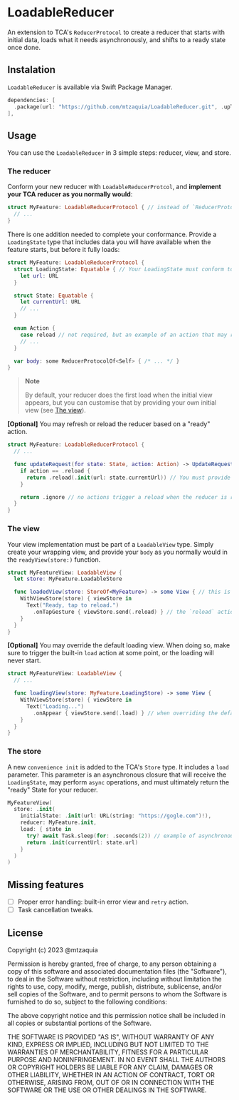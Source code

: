 # LoadableReducer

An extension to TCA's `ReducerProtocol` to create a reducer that starts with initial data, loads what it needs asynchronously, and shifts to a ready state once done.

## Instalation

`LoadableReducer` is available via Swift Package Manager.

```swift
dependencies: [
  .package(url: "https://github.com/mtzaquia/LoadableReducer.git", .upToNextMajor(from: "0.0.9")),
],
```

## Usage

You can use the `LoadableReducer` in 3 simple steps: reducer, view, and store.

### The reducer

Conform your new reducer with `LoadableReducerProtcol`, and **implement your TCA reducer as you normally would**:
```swift
struct MyFeature: LoadableReducerProtocol { // instead of `ReducerProtocol`
  // ...
}
```

There is one addition needed to complete your conformance. Provide a `LoadingState` type that includes data you will have available when the feature starts, but before it fully loads:
```swift
struct MyFeature: LoadableReducerProtocol {
  struct LoadingState: Equatable { // Your LoadingState must conform to `Equatable`.
    let url: URL
  }

  struct State: Equatable {
    let currentUrl: URL
    // ...
  }

  enum Action {
    case reload // not required, but an example of an action that may reload the feature.
    // ... 
  }

  var body: some ReducerProtocolOf<Self> { /* ... */ }
}
```
> **Note**
> 
> By default, your reducer does the first load when the initial view appears, but you can customise that by providing your own initial view (see [The view](#the-view)).

**[Optional]** You may refresh or reload the reducer based on a "ready" action.
```swift
struct MyFeature: LoadableReducerProtocol {
  // ...

  func updateRequest(for state: State, action: Action) -> UpdateRequest<LoadingState> {
    if action == .reload {
      return .reload(.init(url: state.currentUrl)) // You must provide a new instance of a `LoadingState` here.
    }

    return .ignore // no actions trigger a reload when the reducer is ready by default.
  }
}
```

### The view

Your view implementation must be part of a `LoadableView` type. Simply create your wrapping view, and provide your `body` as you normally would in the `readyView(store:)` function.

```swift
struct MyFeatureView: LoadableView {
  let store: MyFeature.LoadableStore

  func loadedView(store: StoreOf<MyFeature>) -> some View { // this is akin to your `body` in a plain `SwiftUI.View`.
    WithViewStore(store) { viewStore in
      Text("Ready, tap to reload.")
        .onTapGesture { viewStore.send(.reload) } // the `reload` action we declared on `MyFeature.Action`.
    }
  }
}
```

**[Optional]** You may override the default loading view. When doing so, make sure to trigger the built-in `load` action at some point, or the loading will never start.

```swift
struct MyFeatureView: LoadableView {
  // ...

  func loadingView(store: MyFeature.LoadingStore) -> some View {
    WithViewStore(store) { viewStore in
      Text("Loading...")
        .onAppear { viewStore.send(.load) } // when overriding the default loading view, you must call `load` yourself.
    }
  }
}
```

### The store

A new `convenience init` is added to the TCA's `Store` type. It includes a `load` parameter. This parameter is an asynchronous closure that will
receive the `LoadingState`, may perform `async` operations, and must ultimately return the "ready" State for your reducer.

```swift
MyFeatureView(
  store: .init(
    initialState: .init(url: URL(string: "https://gogle.com")!),
    reducer: MyFeature.init,
    load: { state in
      try? await Task.sleep(for: .seconds(2)) // example of asynchronous work, for now, it must not fail.
      return .init(currentUrl: state.url)
    }
  )
)
```

## Missing features

- [ ] Proper error handling: built-in error view and `retry` action.
- [ ] Task cancellation tweaks.

## License

Copyright (c) 2023 @mtzaquia

Permission is hereby granted, free of charge, to any person obtaining a copy
of this software and associated documentation files (the "Software"), to deal
in the Software without restriction, including without limitation the rights
to use, copy, modify, merge, publish, distribute, sublicense, and/or sell
copies of the Software, and to permit persons to whom the Software is
furnished to do so, subject to the following conditions:

The above copyright notice and this permission notice shall be included in all
copies or substantial portions of the Software.

THE SOFTWARE IS PROVIDED "AS IS", WITHOUT WARRANTY OF ANY KIND, EXPRESS OR
IMPLIED, INCLUDING BUT NOT LIMITED TO THE WARRANTIES OF MERCHANTABILITY,
FITNESS FOR A PARTICULAR PURPOSE AND NONINFRINGEMENT. IN NO EVENT SHALL THE
AUTHORS OR COPYRIGHT HOLDERS BE LIABLE FOR ANY CLAIM, DAMAGES OR OTHER
LIABILITY, WHETHER IN AN ACTION OF CONTRACT, TORT OR OTHERWISE, ARISING FROM,
OUT OF OR IN CONNECTION WITH THE SOFTWARE OR THE USE OR OTHER DEALINGS IN THE
SOFTWARE.
